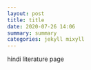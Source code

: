 ```yaml
---
layout: post
title: title
date: 2020-07-26 14:06
summary: summary
categories: jekyll mixyll
---
```

hindi literature page